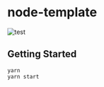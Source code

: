 # node-template

![test](https://github.com/januswel/node-template/workflows/test/badge.svg)

## Getting Started

```console
yarn
yarn start
```
